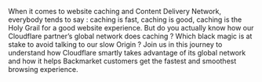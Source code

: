 When it comes to website caching and Content Delivery Network, everybody tends to say : caching is fast, caching is good, caching is the Holy Grail for a good website experience. But do you actually know how our Cloudflare partner’s global network does caching ? Which black magic is at stake to avoid talking to our slow Origin ? Join us in this journey to understand how Cloudflare smartly takes advantage of its global network and how it helps Backmarket customers get the fastest and smoothest browsing experience.